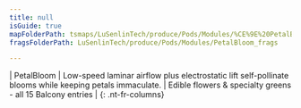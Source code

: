 ```yaml
---
title: null
isGuide: true
mapFolderPath: tsmaps/LuSenlinTech/produce/Pods/Modules/%CE%9E%20PetalBloom
fragsFolderPath: LuSenlinTech/produce/Pods/Modules/PetalBloom_frags

---
```



<!-- tsGuideRenderComment {"guide":{"id":"yGB1B50au","path":"LuSenlinTech/produce/Pods/Modules","fragmentFolderPath":"LuSenlinTech/produce/Pods/Modules/PetalBloom_frags"},"fragment":{"id":"yGB1B50au","topLevelMapKey":"wkKS2O015j","mapKeyChain":"wkKS2O015j","guideID":"yGB1B50VU","guidePath":"c:/GitHub/MuddySpud/MuddySpud.github.io/tsmaps/LuSenlinTech/produce/Pods/Modules/PetalBloom.tspod","chartKey":"wkKS2O015j","isLeaf":false,"options":[{"id":"yGB1BA0Va","option":"PetalBloom details","order":1,"isAncillary":true}]}} -->

| PetalBloom | Low-speed laminar airflow plus electrostatic lift self-pollinate blooms while keeping petals immaculate. | Edible flowers & specialty greens - all 15 Balcony entries |
{: .nt-fr-columns}
